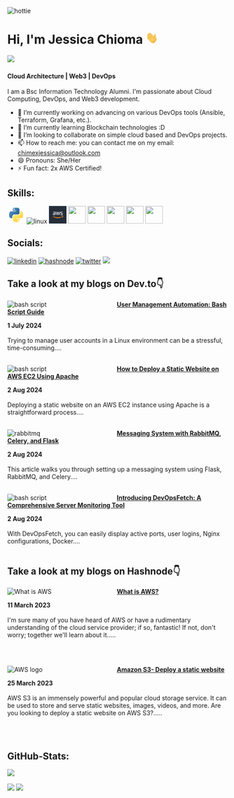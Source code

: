 <p align="left"> <img src="https://komarev.com/ghpvc/?username=AugustHottie&label=Profile%20views&color=0e75b6&style=flat" alt="hottie" /> </p>

# Hi, I'm Jessica Chioma <img src = "https://github.com/AugustHottie/public-images/blob/main/wave.gif" width= 28px height= 28px>

<a href="https://github.com/AugustHottie">
    <img src="https://github-stats-alpha.vercel.app/api?username=AugustHottie&cc=282a36&tc=ff79c6&ic=bd93f9">
</a>

#### Cloud Architecture | Web3 | DevOps
I am a Bsc Information Technology Alumni. I'm passionate about Cloud Computing, DevOps, and Web3 development.

- 🔭 I’m currently working on advancing on various DevOps tools (Ansible, Terraform, Grafana, etc.). 
- 🌱 I’m currently learning Blockchain technologies :D 
- 👯 I’m looking to collaborate on simple cloud based and DevOps projects. 
- 📫 How to reach me: you can contact me on my email: chimexjessica@outlook.com 
- 😄 Pronouns: She/Her 
- ⚡ Fun fact: 2x AWS Certified! 

## Skills:
<a href="https://www.python.org" target="_blank" rel="noreferrer"> <img src="https://raw.githubusercontent.com/devicons/devicon/master/icons/python/python-original.svg" alt="python" width="40" height="40"/></a> <img src="https://www.vectorlogo.zone/logos/linux/linux-icon.svg" alt="linux" width="40" height="40"/> </a> <img src="https://github.com/AugustHottie/AugustHottie/blob/main/awslogo.png" width="40" height="40"/> <img src="https://www.vectorlogo.zone/logos/docker/docker-icon.svg" width ="40" height="40"/> <img src="https://www.vectorlogo.zone/logos/git-scm/git-scm-icon.svg" width="40" height="40"> <img src="https://www.vectorlogo.zone/logos/prometheusio/prometheusio-icon.svg" width="40" height="40"> <img src="https://www.vectorlogo.zone/logos/grafana/grafana-icon.svg" width="40" height="40"> <img src="https://www.vectorlogo.zone/logos/jenkins/jenkins-icon.svg" width="40" height="40">

## Socials:
[<img src='https://www.vectorlogo.zone/logos/linkedin/linkedin-icon.svg' alt='linkedin' height='40'>](https://www.linkedin.com/in/jessica-chioma-chimex-400b7b1b6)  [<img src='https://www.vectorlogo.zone/logos/hashnode/hashnode-icon.svg' alt='hashnode' height='40'>](https://hashnode.com/@augusthottie)  [<img src='https://www.vectorlogo.zone/logos/x/x-icon.svg' alt='twitter' height='40'>](https://twitter.com/AugustHottie)  [<img 
src='https://www.vectorlogo.zone/logos/devto/devto-icon.svg' height='40'>](https://dev.to/augusthottie)

## Take a look at my blogs on Dev.to👇
<!-- DEVTO_BLOG:START -->
<p align="left">
<a href="https://dev.to/augusthottie/user-management-automation-bash-script-guide-14pl" title="User Management Automation: Bash Script Guide"><img src="https://media.dev.to/cdn-cgi/image/width=1000,height=420,fit=cover,gravity=auto,format=auto/https%3A%2F%2Fdev-to-uploads.s3.amazonaws.com%2Fuploads%2Farticles%2Fe1popcksu2lfdpbbbvgr.png" alt="bash script" width="250px" align="left" /></a>
<a href="https://dev.to/augusthottie/user-management-automation-bash-script-guide-14pl" title="User Management Automation: Bash Script Guide"><strong>User Management Automation: Bash Script Guide</strong></a>
<div><strong>1 July 2024</strong></div>
<br/>
Trying to manage user accounts in a Linux environment can be a stressful, time-consuming....
<br/> 
<br/>

<p align="left">
<a href="https://dev.to/augusthottie/how-to-deploy-a-static-website-on-aws-ec2-using-apache-23f2" title="How to Deploy a Static Website on AWS EC2 Using Apache"><img src="https://media.dev.to/cdn-cgi/image/width=1000,height=420,fit=cover,gravity=auto,format=auto/https%3A%2F%2Fdev-to-uploads.s3.amazonaws.com%2Fuploads%2Farticles%2Fr7b8mzunv5sdbvu8usla.png" alt="bash script" width="250px" align="left" /></a>
<a href="https://dev.to/augusthottie/how-to-deploy-a-static-website-on-aws-ec2-using-apache-23f2" title="How to Deploy a Static Website on AWS EC2 Using Apache"><strong>How to Deploy a Static Website on AWS EC2 Using Apache</strong></a>
<div><strong>2 Aug 2024</strong></div>
<br/>
Deploying a static website on an AWS EC2 instance using Apache is a straightforward process....
<br/> 
<br/>

<p align="left">
<a href="https://dev.to/augusthottie/messaging-system-with-rabbitmq-celery-and-flask-2f8n" title="Messaging System with RabbitMQ, Celery, and Flask"><img src="https://media.dev.to/cdn-cgi/image/width=1000,height=420,fit=cover,gravity=auto,format=auto/https%3A%2F%2Fdev-to-uploads.s3.amazonaws.com%2Fuploads%2Farticles%2Fpz9w6jt68bsylk4k6e0i.jpeg" alt="rabbitmq" width="250px" align="left" /></a>
<a href="https://dev.to/augusthottie/messaging-system-with-rabbitmq-celery-and-flask-2f8n" title="Messaging System with RabbitMQ, Celery, and Flask"><strong>Messaging System with RabbitMQ, Celery, and Flask</strong></a>
<div><strong>2 Aug 2024</strong></div>
<br/>
This article walks you through setting up a messaging system using Flask, RabbitMQ, and Celery....
<br/> 
<br/>

<p align="left">
<a href="https://dev.to/augusthottie/introducing-devopsfetch-a-comprehensive-server-monitoring-tool-45o2" title="Introducing DevOpsFetch: A Comprehensive Server Monitoring Tool"><img src="https://media.dev.to/cdn-cgi/image/width=1000,height=420,fit=cover,gravity=auto,format=auto/https%3A%2F%2Fdev-to-uploads.s3.amazonaws.com%2Fuploads%2Farticles%2Fz4sybh3z3eua2ymrs9y7.png" alt="bash script" width="250px" align="left" /></a>
<a href="https://dev.to/augusthottie/introducing-devopsfetch-a-comprehensive-server-monitoring-tool-45o2" title="Introducing DevOpsFetch: A Comprehensive Server Monitoring Tool"><strong>Introducing DevOpsFetch: A Comprehensive Server Monitoring Tool</strong></a>
<div><strong>2 Aug 2024</strong></div>
<br/>
With DevOpsFetch, you can easily display active ports, user logins, Nginx configurations, Docker....
<br/> 
<br/>

## Take a look at my blogs on Hashnode👇
<!-- HASHNODE_BLOG:START -->
<p align="left">
<a href="https://augusthottie.hashnode.dev/what-is-aws" title="What is AWS?"><img src="https://cdn.hashnode.com/res/hashnode/image/upload/v1678542298482/4e223100-09a1-4dc9-b79c-5c6b7f6d1a3c.png?w=1600&h=840&fit=crop&crop=entropy&auto=compress,format&format=webp" alt="What is AWS" width="250px" align="left" /></a>
<a href="https://augusthottie.hashnode.dev/what-is-aws" title="What is AWS?"><strong>What is AWS?</strong></a>
<div><strong>11 March 2023</strong></div>
<br/>I'm sure many of you have heard of AWS or have a rudimentary understanding of the cloud service provider; if so, fantastic! If not, don't worry; together we'll learn about it.....</p> <br/> <br/>

<p align="left">
<a href="https://augusthottie.hashnode.dev/amazon-s3" title="Amazon S3"><img src="https://cdn.hashnode.com/res/hashnode/image/upload/v1680177116637/de6932c8-ec99-4fc7-bf21-fa33e6d9eecb.png?w=1600&h=840&fit=crop&crop=entropy&auto=compress,format&format=webp" alt="AWS logo" width="250px" align="left" /></a>
<a href="https://augusthottie.hashnode.dev/amazon-s3" title="Amazon S3- Deploy a static website"><strong>Amazon S3- Deploy a static website</strong></a>
<div><strong>25 March 2023</strong></div>
<br/> AWS S3 is an immensely powerful and popular cloud storage service. It can be used to store and serve static websites, images, videos, and more. Are you looking to deploy a static website on AWS S3?.....</p> <br/> <br/>
<!-- HASHNODE_BLOG:END -->

## GitHub-Stats:

![](http://github-profile-summary-cards.vercel.app/api/cards/profile-details?username=AugustHottie&theme=dracula) 

![](http://github-profile-summary-cards.vercel.app/api/cards/repos-per-language?username=AugustHottie&theme=dracula) 
![](http://github-profile-summary-cards.vercel.app/api/cards/most-commit-language?username=AugustHottie&theme=dracula)


<!---
AugustHottie/AugustHottie is a ✨ special ✨ repository because its `README.md` (this file) appears on your GitHub profile.
You can click the Preview link to take a look at your changes.
--->
